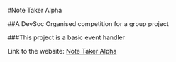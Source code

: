 #Note Taker Alpha

##A DevSoc Organised competition for a group project

###This project is a basic event handler

Link to the website: [Note Taker Alpha](https://nervous-bartik-a174f2.netlify.app/)
